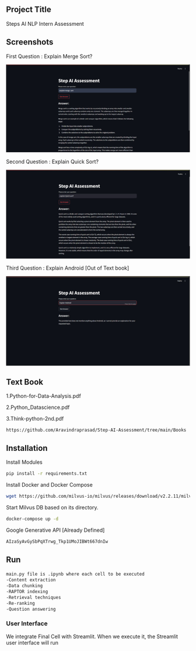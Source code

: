 
## Project Title 

Steps AI NLP Intern Assessment

## Screenshots

First Question : Explain Merge Sort?

![Alt Text](https://github.com/Aravindraprasad/Step-AI-Assessment/blob/main/Images/img1.jpg?raw=True)

Second Question : Explain Quick Sort?

![Alt Text](https://github.com/Aravindraprasad/Step-AI-Assessment/blob/main/Images/img2.jpg?raw=True)

Third Question : Explain Android [Out of Text book]

![Alt Text](https://github.com/Aravindraprasad/Step-AI-Assessment/blob/main/Images/img3.jpg?raw=True)

## Text Book 
1.Python-for-Data-Analysis.pdf

2.Python_Datascience.pdf

3.Think-python-2nd.pdf
```
https://github.com/Aravindraprasad/Step-AI-Assessment/tree/main/Books 
```











## Installation

Install Modules
```bash
pip install -r requirements.txt
```

Install Docker and Docker Compose 
```bash
wget https://github.com/milvus-io/milvus/releases/download/v2.2.11/milvus-standalone-docker-compose.yml -O docker-compose.yml
```

Start Milvus DB based on its directory.
 ```bash
docker-compose up -d
 ```
Google Generative API [Already Defined]
  ```bash
AIzaSyAvGySbPqXTrwg_Tkp1UMoJIBWt667dnIw
 ```
## Run 
```
main.py file is .ipynb where each cell to be executed 
-Content extraction
-Data chunking
-RAPTOR indexing
-Retrieval techniques
-Re-ranking
-Question answering
```
### User Interface
We integrate Final Cell with Streamlit. When we execute it, the Streamlit user interface will run